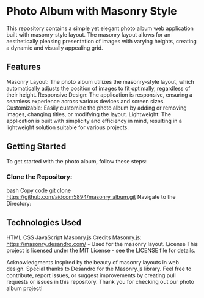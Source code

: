 # Photo Album with Masonry Style
This repository contains a simple yet elegant photo album web application built with masonry-style layout. The masonry layout allows for an aesthetically pleasing presentation of images with varying heights, creating a dynamic and visually appealing grid.

## Features
Masonry Layout: The photo album utilizes the masonry-style layout, which automatically adjusts the position of images to fit optimally, regardless of their height.
Responsive Design: The application is responsive, ensuring a seamless experience across various devices and screen sizes.
Customizable: Easily customize the photo album by adding or removing images, changing titles, or modifying the layout.
Lightweight: The application is built with simplicity and efficiency in mind, resulting in a lightweight solution suitable for various projects.


## Getting Started
To get started with the photo album, follow these steps:

### Clone the Repository:

bash
Copy code
git clone https://github.com/aidcom5894/masonry_album.git
Navigate to the Directory:


## Technologies Used
HTML
CSS
JavaScript
Masonry.js 
Credits
Masonry.js: https://masonry.desandro.com/ - Used for the masonry layout.
License
This project is licensed under the MIT License - see the LICENSE file for details.

Acknowledgments
Inspired by the beauty of masonry layouts in web design.
Special thanks to Desandro for the Masonry.js library.
Feel free to contribute, report issues, or suggest improvements by creating pull requests or issues in this repository. Thank you for checking out our photo album project!